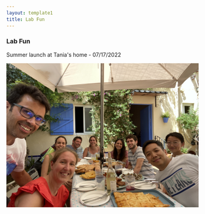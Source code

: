 ```yaml
---
layout: template1
title: Lab Fun
---
```


### Lab Fun


<div class="jumbotron">
    <p> 
Summer launch at Tania's home - 07/17/2022
</p> 
	<img data-u="image" src="../assets/img/Tania_home_2022.jpg"/>
</div>




